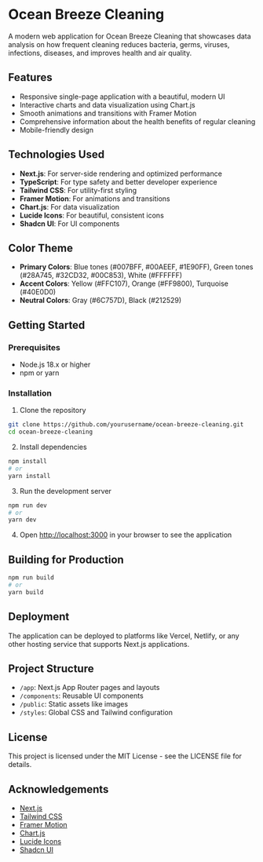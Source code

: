 # Ocean Breeze Cleaning

A modern web application for Ocean Breeze Cleaning that showcases data analysis on how frequent cleaning reduces bacteria, germs, viruses, infections, diseases, and improves health and air quality.

## Features

- Responsive single-page application with a beautiful, modern UI
- Interactive charts and data visualization using Chart.js
- Smooth animations and transitions with Framer Motion
- Comprehensive information about the health benefits of regular cleaning
- Mobile-friendly design

## Technologies Used

- **Next.js**: For server-side rendering and optimized performance
- **TypeScript**: For type safety and better developer experience
- **Tailwind CSS**: For utility-first styling
- **Framer Motion**: For animations and transitions
- **Chart.js**: For data visualization
- **Lucide Icons**: For beautiful, consistent icons
- **Shadcn UI**: For UI components

## Color Theme

- **Primary Colors**: Blue tones (#007BFF, #00AEEF, #1E90FF), Green tones (#28A745, #32CD32, #00C853), White (#FFFFFF)
- **Accent Colors**: Yellow (#FFC107), Orange (#FF9800), Turquoise (#40E0D0)
- **Neutral Colors**: Gray (#6C757D), Black (#212529)

## Getting Started

### Prerequisites

- Node.js 18.x or higher
- npm or yarn

### Installation

1. Clone the repository
```bash
git clone https://github.com/yourusername/ocean-breeze-cleaning.git
cd ocean-breeze-cleaning
```

2. Install dependencies
```bash
npm install
# or
yarn install
```

3. Run the development server
```bash
npm run dev
# or
yarn dev
```

4. Open [http://localhost:3000](http://localhost:3000) in your browser to see the application

## Building for Production

```bash
npm run build
# or
yarn build
```

## Deployment

The application can be deployed to platforms like Vercel, Netlify, or any other hosting service that supports Next.js applications.

## Project Structure

- `/app`: Next.js App Router pages and layouts
- `/components`: Reusable UI components
- `/public`: Static assets like images
- `/styles`: Global CSS and Tailwind configuration

## License

This project is licensed under the MIT License - see the LICENSE file for details.

## Acknowledgements

- [Next.js](https://nextjs.org/)
- [Tailwind CSS](https://tailwindcss.com/)
- [Framer Motion](https://www.framer.com/motion/)
- [Chart.js](https://www.chartjs.org/)
- [Lucide Icons](https://lucide.dev/)
- [Shadcn UI](https://ui.shadcn.com/) 